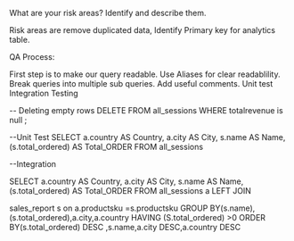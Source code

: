 What are your risk areas? Identify and describe them.

Risk areas are remove duplicated data, Identify Primary key for analytics table.


QA Process:


First step is to make our query readable.
Use Aliases for clear readablility.
Break queries into multiple sub queries.
Add useful comments.
Unit test
Integration Testing

-- Deleting empty rows
DELETE FROM
all_sessions WHERE totalrevenue is null ;

--Unit Test
SELECT
a.country AS Country,
a.city AS City,
s.name  AS Name,
(s.total_ordered) AS Total_ORDER 
FROM all_sessions 


--Integration

SELECT
a.country AS Country,
a.city AS City,
s.name  AS Name,
(s.total_ordered) AS Total_ORDER 
FROM all_sessions  a 
LEFT JOIN

sales_report s on a.productsku =s.productsku
GROUP BY(s.name),(s.total_ordered),a.city,a.country
HAVING (S.total_ordered) >0
ORDER BY(s.total_ordered) DESC 
,s.name,a.city DESC,a.country DESC
